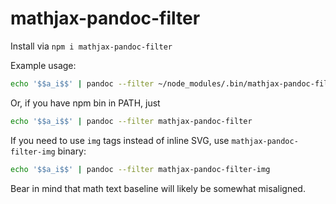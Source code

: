 # mathjax-pandoc-filter

Install via `npm i mathjax-pandoc-filter`

Example usage:

```bash
echo '$$a_i$$' | pandoc --filter ~/node_modules/.bin/mathjax-pandoc-filter
```

Or, if you have npm bin in PATH, just

```bash
echo '$$a_i$$' | pandoc --filter mathjax-pandoc-filter
```

If you need to use `img` tags instead of inline SVG, use `mathjax-pandoc-filter-img` binary:

```bash
echo '$$a_i$$' | pandoc --filter mathjax-pandoc-filter-img
```

Bear in mind that math text baseline will likely be somewhat misaligned.
